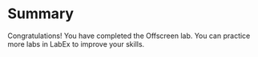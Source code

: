 # Summary

Congratulations! You have completed the Offscreen lab. You can practice more labs in LabEx to improve your skills.
